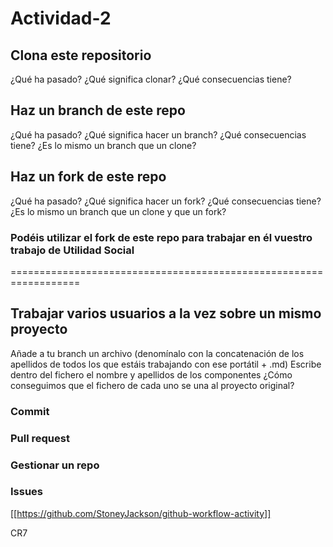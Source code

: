 # Actividad-2

## Clona este repositorio
¿Qué ha pasado?
¿Qué significa clonar?
¿Qué consecuencias tiene?

## Haz un branch de este repo
¿Qué ha pasado?
¿Qué significa hacer un branch?
¿Qué consecuencias tiene?
¿Es lo mismo un branch que un clone?

## Haz un fork de este repo
¿Qué ha pasado?
¿Qué significa hacer un fork?
¿Qué consecuencias tiene?
¿Es lo mismo un branch que un clone y que un fork?

### Podéis utilizar el fork de este repo para trabajar en él vuestro trabajo de Utilidad Social 

==================================================================

## Trabajar varios usuarios a la vez sobre un mismo proyecto
Añade a tu branch un archivo (denomínalo con la concatenación de los apellidos de todos los que estáis trabajando con ese portátil + .md)
Escribe dentro del fichero el nombre y apellidos de los componentes
¿Cómo conseguimos que el fichero de cada uno se una al proyecto original?

### Commit

### Pull request

### Gestionar un repo

### Issues


[[https://github.com/StoneyJackson/github-workflow-activity]]

CR7
